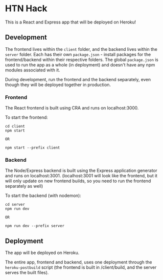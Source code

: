 # HTN Hack
This is a React and Express app that will be deployed on Heroku!

## Development
The frontend lives within the `client` folder, and the backend lives within the `server` folder. Each has their own `package.json` - install packages for the frontend/backend within their respective folders. The global `package.json` is used to run the app as a whole (in deployment) and doesn't have any npm modules associated with it.

During development, run the frontend and the backend separately, even though they will be deployed together in production.

### Frontend
The React frontend is built using CRA and runs on localhost:3000.

To start the frontend:
```
cd client
npm start

OR

npm start --prefix client
```

### Backend
The Node/Express backend is built using the Express application generator and runs on localhost:3001. (localhost:3001 will look like the frontend, but it will only update on new frontend builds, so you need to run the frontend separately as well)

To start the backend (with nodemon):
```
cd server
npm run dev

OR

npm run dev --prefix server
```

## Deployment
The app will be deployed on Heroku.

The entire app, frontend and backend, uses one deployment through the `heroku-postbuild` script (the frontend is built in /client/build, and the server serves the built files).
